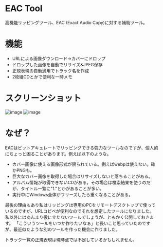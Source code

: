 # EAC Tool
高機能リッピングツール、EAC (Exact Audio Copy)に対する補助ツール。

# 機能
* URLによる画像ダウンロード→カバーにドロップ
* ドロップした画像を自動でリサイズ&JPEG保存
* 正規表現の自動適用でトラック名を作成
* 2枚組CDとかで便利な一時メモ

# スクリーンショット
![image](https://github.com/kurema/EACToolWPF/assets/10556974/20f0d7cc-f03d-4a2d-820c-a631dc57f0dc)
![image](https://github.com/kurema/EACToolWPF/assets/10556974/e94812d4-d887-4478-89e6-1c1baf2b7475)

# なぜ？
EACはビットアキュレートでリッピングできる強力なツールなのですが、個人的にちょっと困ることがあります。例えば以下のような。

* カバー画像に使える画像形式が限られている。例えばwebpは使えない。確かPNGも。
* 巨大なカバー画像を取得した場合はリサイズしないと落ちることがある。
* アルバム情報が取得できないCDがある。その場合は検索結果を使うのだが、タイトル一覧に"1."とかがあることが多い。
* 実行中にWindows全体がフリーズしたら重くなることがある。

最後の理由もあり私はリッピングは専用のPCをリモートデスクトップで使っているのですが、URLコピペが便利なのでそれを想定したツールになりました。
私以外にはあんまり役に立たないツールでしょうが、ともかく公開しておきます。
「こういうツールをいつか作りたいなぁ」と長いこと思っていたのですが、最近似たような別のツールを作った機会に作りました。

トラック一覧の正規表現は現時点では不足しているかもしれません。
